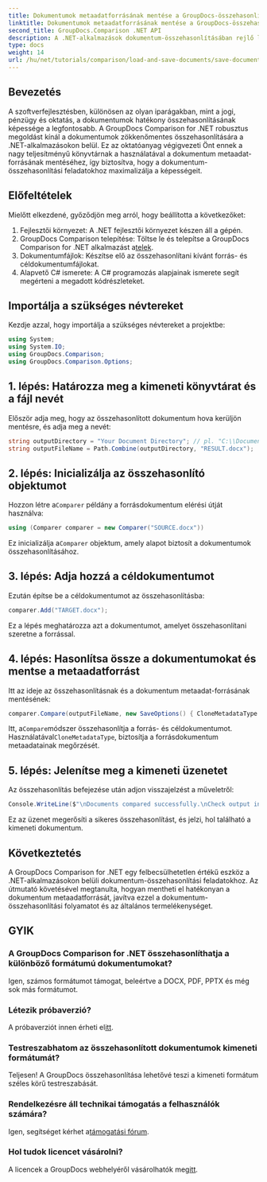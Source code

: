 ```yaml
---
title: Dokumentumok metaadatforrásának mentése a GroupDocs-összehasonlításban .NET-hez
linktitle: Dokumentumok metaadatforrásának mentése a GroupDocs-összehasonlításban .NET-hez
second_title: GroupDocs.Comparison .NET API
description: A .NET-alkalmazások dokumentum-összehasonlításában rejlő lehetőségek teljes kihasználásával aknázza ki a GroupDocs Comparison for .NET funkciót. Ez a lépésenkénti oktatóanyag végigvezeti a dokumentumok egyszerű összehasonlításán, miközben a dokumentum metaadatforrásának mentésére összpontosít.
type: docs
weight: 14
url: /hu/net/tutorials/comparison/load-and-save-documents/save-documents-metadata-source/
---
```

## Bevezetés

A szoftverfejlesztésben, különösen az olyan iparágakban, mint a jogi, pénzügy és oktatás, a dokumentumok hatékony összehasonlításának képessége a legfontosabb. A GroupDocs Comparison for .NET robusztus megoldást kínál a dokumentumok zökkenőmentes összehasonlítására a .NET-alkalmazásokon belül. Ez az oktatóanyag végigvezeti Önt ennek a nagy teljesítményű könyvtárnak a használatával a dokumentum metaadat-forrásának mentéséhez, így biztosítva, hogy a dokumentum-összehasonlítási feladatokhoz maximalizálja a képességeit.

## Előfeltételek

Mielőtt elkezdené, győződjön meg arról, hogy beállította a következőket:

1. Fejlesztői környezet: A .NET fejlesztői környezet készen áll a gépén.
2. GroupDocs Comparison telepítése: Töltse le és telepítse a GroupDocs Comparison for .NET alkalmazást a[telek](https://releases.groupdocs.com/comparison/net/).
3. Dokumentumfájlok: Készítse elő az összehasonlítani kívánt forrás- és céldokumentumfájlokat.
4. Alapvető C# ismerete: A C# programozás alapjainak ismerete segít megérteni a megadott kódrészleteket.

## Importálja a szükséges névtereket

Kezdje azzal, hogy importálja a szükséges névtereket a projektbe:

```csharp
using System;
using System.IO;
using GroupDocs.Comparison;
using GroupDocs.Comparison.Options;
```

## 1. lépés: Határozza meg a kimeneti könyvtárat és a fájl nevét

Először adja meg, hogy az összehasonlított dokumentum hova kerüljön mentésre, és adja meg a nevét:

```csharp
string outputDirectory = "Your Document Directory"; // pl. "C:\\Documents"
string outputFileName = Path.Combine(outputDirectory, "RESULT.docx");
```

## 2. lépés: Inicializálja az összehasonlító objektumot

 Hozzon létre a`Comparer` példány a forrásdokumentum elérési útját használva:

```csharp
using (Comparer comparer = new Comparer("SOURCE.docx"))
```
 Ez inicializálja a`Comparer` objektum, amely alapot biztosít a dokumentumok összehasonlításához.

## 3. lépés: Adja hozzá a céldokumentumot

Ezután építse be a céldokumentumot az összehasonlításba:

```csharp
comparer.Add("TARGET.docx");
```
Ez a lépés meghatározza azt a dokumentumot, amelyet összehasonlítani szeretne a forrással.

## 4. lépés: Hasonlítsa össze a dokumentumokat és mentse a metaadatforrást

Itt az ideje az összehasonlításnak és a dokumentum metaadat-forrásának mentésének:

```csharp
comparer.Compare(outputFileName, new SaveOptions() { CloneMetadataType = MetadataType.Source });
```
 Itt, a`Compare`módszer összehasonlítja a forrás- és céldokumentumot. Használatával`CloneMetadataType`, biztosítja a forrásdokumentum metaadatainak megőrzését.

## 5. lépés: Jelenítse meg a kimeneti üzenetet

Az összehasonlítás befejezése után adjon visszajelzést a műveletről:

```csharp
Console.WriteLine($"\nDocuments compared successfully.\nCheck output in {outputDirectory}.");
```
Ez az üzenet megerősíti a sikeres összehasonlítást, és jelzi, hol található a kimeneti dokumentum.

## Következtetés

A GroupDocs Comparison for .NET egy felbecsülhetetlen értékű eszköz a .NET-alkalmazásokon belüli dokumentum-összehasonlítási feladatokhoz. Az útmutató követésével megtanulta, hogyan mentheti el hatékonyan a dokumentum metaadatforrását, javítva ezzel a dokumentum-összehasonlítási folyamatot és az általános termelékenységet.

## GYIK

### A GroupDocs Comparison for .NET összehasonlíthatja a különböző formátumú dokumentumokat?

Igen, számos formátumot támogat, beleértve a DOCX, PDF, PPTX és még sok más formátumot.

### Létezik próbaverzió?

 A próbaverziót innen érheti el[itt](https://releases.groupdocs.com/).

### Testreszabhatom az összehasonlított dokumentumok kimeneti formátumát?

Teljesen! A GroupDocs összehasonlítása lehetővé teszi a kimeneti formátum széles körű testreszabását.

### Rendelkezésre áll technikai támogatás a felhasználók számára?

 Igen, segítséget kérhet a[támogatási fórum](https://forum.groupdocs.com/c/comparison/12).

### Hol tudok licencet vásárolni?

 A licencek a GroupDocs webhelyéről vásárolhatók meg[itt](https://purchase.groupdocs.com/buy).